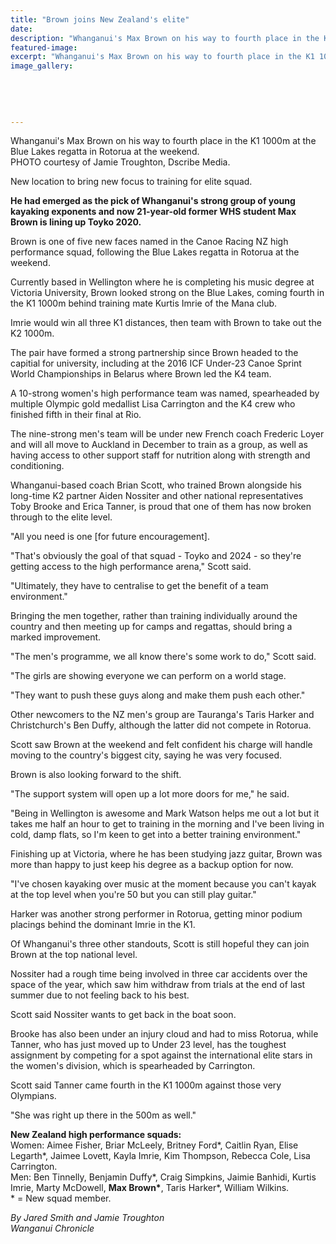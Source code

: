 ```yaml
---
title: "Brown joins New Zealand's elite"
date: 
description: "Whanganui's Max Brown on his way to fourth place in the K1 1000m at the Blue Lakes regatta in Rotorua at the weekend, Wanganui Chronicle article on 11 October 2016..."
featured-image: 
excerpt: "Whanganui's Max Brown on his way to fourth place in the K1 1000m at the Blue Lakes regatta in Rotorua at the weekend."
image_gallery:
	
	
	
	
	
---
```


<p><span>Whanganui's Max Brown on his way to fourth place in the K1 1000m at the Blue Lakes regatta in Rotorua at the weekend.<br /><span>PHOTO courtesy of Jamie Troughton, Dscribe Media.</span>&nbsp;</span></p>
<p><span>New location to bring new focus to training for elite squad.</span></p>
<p><strong>He had emerged as the pick of Whanganui's strong group of young kayaking exponents and now 21-year-old former WHS student Max Brown is lining up Toyko 2020.</strong></p>
<p>Brown is one of five new faces named in the Canoe Racing NZ high performance squad, following the Blue Lakes regatta in Rotorua at the weekend.</p>
<p>Currently based in Wellington where he is completing his music degree at Victoria University, Brown looked strong on the Blue Lakes, coming fourth in the K1 1000m behind training mate Kurtis Imrie of the Mana club.</p>
<p>Imrie would win all three K1 distances, then team with Brown to take out the K2 1000m.</p>
<p>The pair have formed a strong partnership since Brown headed to the capitial for university, including at the 2016 ICF Under-23 Canoe Sprint World Championships in Belarus where Brown led the K4 team.</p>
<p>A 10-strong women's high performance team was named, spearheaded by multiple Olympic gold medallist Lisa Carrington and the K4 crew who finished fifth in their final at Rio.</p>
<p>The nine-strong men's team will be under new French coach Frederic Loyer and will all move to Auckland in December to train as a group, as well as having access to other support staff for nutrition along with strength and conditioning.</p>
<p>Whanganui-based coach Brian Scott, who trained Brown alongside his long-time K2 partner Aiden Nossiter and other national representatives Toby Brooke and Erica Tanner, is proud that one of them has now broken through to the elite level.</p>
<p>"All you need is one [for future encouragement].</p>
<p>"That's obviously the goal of that squad - Toyko and 2024 - so they're getting access to the high performance arena," Scott said.&nbsp;</p>
<p>"Ultimately, they have to centralise to get the benefit of a team environment."</p>
<p>Bringing the men together, rather than training individually around the country and then meeting up for camps and regattas, should bring a marked improvement.</p>
<p>"The men's programme, we all know there's some work to do," Scott said.</p>
<p>"The girls are showing everyone we can perform on a world stage.</p>
<p>"They want to push these guys along and make them push each other."</p>
<p>Other newcomers to the NZ men's group are Tauranga's Taris Harker and Christchurch's Ben Duffy, although the latter did not compete in Rotorua.</p>
<p>Scott saw Brown at the weekend and felt confident his charge will handle moving to the country's biggest city, saying he was very focused.</p>
<p>Brown is also looking forward to the shift.</p>
<p>"The support system will open up a lot more doors for me," he said.</p>
<p>"Being in Wellington is awesome and Mark Watson helps me out a lot but it takes me half an hour to get to training in the morning and I've been living in cold, damp flats, so I'm keen to get into a better training environment."</p>
<p>Finishing up at Victoria, where he has been studying jazz guitar, Brown was more than happy to just keep his degree as a backup option for now.</p>
<p>"I've chosen kayaking over music at the moment because you can't kayak at the top level when you're 50 but you can still play guitar."</p>
<p>Harker was another strong performer in Rotorua, getting minor podium placings behind the dominant Imrie in the K1.</p>
<p>Of Whanganui's three other standouts, Scott is still hopeful they can join Brown at the top national level.</p>
<p>Nossiter had a rough time being involved in three car accidents over the space of the year, which saw him withdraw from trials at the end of last summer due to not feeling back to his best.</p>
<p>Scott said Nossiter wants to get back in the boat soon.</p>
<p>Brooke has also been under an injury cloud and had to miss Rotorua, while Tanner, who has just moved up to Under 23 level, has the toughest assignment by competing for a spot against the international elite stars in the women's division, which is spearheaded by Carrington.</p>
<p>Scott said Tanner came fourth in the K1 1000m against those very Olympians.</p>
<p>"She was right up there in the 500m as well."</p>
<p><strong>New Zealand high performance squads:</strong><br />Women: Aimee Fisher, Briar McLeely, Britney Ford*, Caitlin Ryan, Elise Legarth*, Jaimee Lovett, Kayla Imrie, Kim Thompson, Rebecca Cole, Lisa Carrington.<br />Men: Ben Tinnelly, Benjamin Duffy*, Craig Simpkins, Jaimie Banhidi, Kurtis Imrie, Marty McDowell, <strong>Max Brown*</strong>, Taris Harker*, William Wilkins.<br />* = New squad member.</p>
<p><em>By Jared Smith and Jamie Troughton</em><br /><em>Wanganui Chronicle</em></p>

